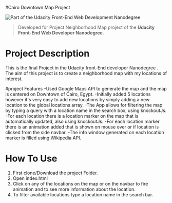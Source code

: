 #Cairo Downtown Map Project

![Part of the Udacity Front-End Web Development Nanodegree](https://img.shields.io/badge/Udacity-Front--End%20Web%20Developer%20Nanodegree-02b3e4.svg)

> Developed for Project Neighborhood Map project of the **Udacity Front-End Web Developer Nanodegree**.

# Project Description
This is the final Project in the Udacity front-End developer Nanodegree . The aim of this project is to create a neighborhood map with my locations of interest.

#project Features
-Used Google Maps API to generate the map and the map is centered on Downtown of Cairo, Egypt.
-Initially added 5 locations however it's very easy to add new locations by simply adding a new location to the global locations array.
-The App allows for filtering the map by typing a query with a location name in the search box, using knockoutJs.
-For each location there is a location marker on the map that is automatically updated, also using knockoutJs.
-For each location marker there is an animation added that is shown on mouse over or if location is clicked
from the side navbar.
-The info window generated on each location marker is filled using Wikipedia API.

# How To Use
1. First clone/Download the project Folder.
2. Open index.html
3. Click on any of the locations on the map or on the navbar to fire animation and to see more information about the location.
3. To filter available locations type a location name in the search bar.
